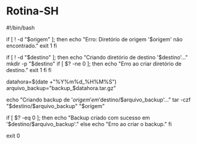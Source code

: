# Rotina-SH
#!/bin/bash

if [ ! -d "$origem" ]; then
    echo "Erro: Diretório de origem '$origem' não encontrado."
    exit 1
fi

if [ ! -d "$destino" ]; then
    echo "Criando diretório de destino '$destino'..."
    mkdir -p "$destino"
    if [ $? -ne 0 ]; then
        echo "Erro ao criar diretório de destino."
        exit 1
    fi
fi

datahora=$(date +"%Y%m%d_%H%M%S")
arquivo_backup="backup_$datahora.tar.gz"

echo "Criando backup de '$origem' em '$destino/$arquivo_backup'..."
tar -czf "$destino/$arquivo_backup" "$origem"

if [ $? -eq 0 ]; then
    echo "Backup criado com sucesso em '$destino/$arquivo_backup'."
else
    echo "Erro ao criar o backup."
fi

exit 0
